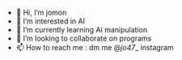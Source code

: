 - 👋 Hi, I’m jomon
- 👀 I’m interested in AI
- 🌱 I’m currently learning Ai manipulation
- 💞️ I’m looking to collaborate on programs 
- 📫 How to reach me : dm me @_jo47__ instagram

<!---
jomon477/jomon477 is a ✨ special ✨ repository because its `README.md` (this file) appears on your GitHub profile.
You can click the Preview link to take a look at your changes.
--->
